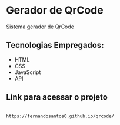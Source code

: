 # Gerador de QrCode

<p>Sistema gerador de QrCode</p>

## Tecnologias Empregados:
- HTML
- CSS
- JavaScript
- API

## Link para acessar o projeto
  ```bash

  https://fernandosantos0.github.io/qrcode/
  
  ```

